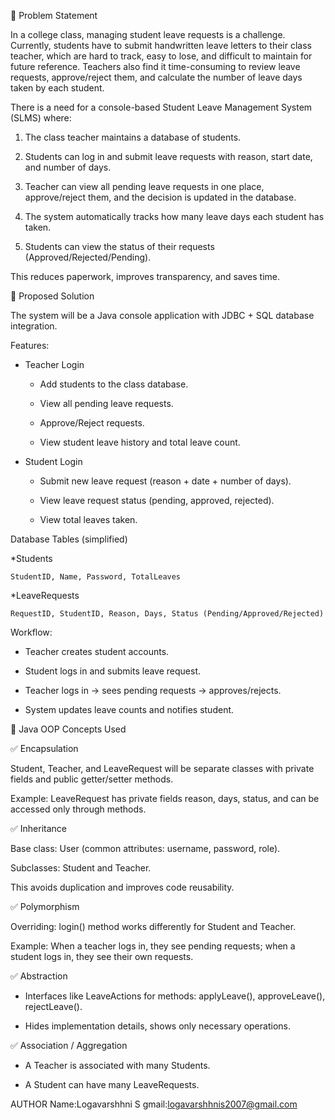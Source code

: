 📌 Problem Statement

In a college class, managing student leave requests is a challenge. Currently, students have to submit handwritten leave letters to their class teacher, which are hard to track, easy to lose, and difficult to maintain for future reference. Teachers also find it time-consuming to review leave requests, approve/reject them, and calculate the number of leave days taken by each student.

There is a need for a console-based Student Leave Management System (SLMS) where:

1. The class teacher maintains a database of students.

2. Students can log in and submit leave requests with reason, start date, and number of days.

3. Teacher can view all pending leave requests in one place, approve/reject them, and the decision is updated in the database.

4. The system automatically tracks how many leave days each student has taken.

5. Students can view the status of their requests (Approved/Rejected/Pending).

This reduces paperwork, improves transparency, and saves time.

📌 Proposed Solution

The system will be a Java console application with JDBC + SQL database integration.

Features:

* Teacher Login

    * Add students to the class database.

    * View all pending leave requests.

    * Approve/Reject requests.

    * View student leave history and total leave count.

* Student Login

    * Submit new leave request (reason + date + number of days).

    * View leave request status (pending, approved, rejected).

    * View total leaves taken.

Database Tables (simplified)

 *Students

    StudentID, Name, Password, TotalLeaves

 *LeaveRequests

    RequestID, StudentID, Reason, Days, Status (Pending/Approved/Rejected)

Workflow:

* Teacher creates student accounts.

* Student logs in and submits leave request.

* Teacher logs in → sees pending requests → approves/rejects.

* System updates leave counts and notifies student.

📌 Java OOP Concepts Used

✅ Encapsulation

Student, Teacher, and LeaveRequest will be separate classes with private fields and public getter/setter methods.

Example: LeaveRequest has private fields reason, days, status, and can be accessed only through methods.

✅ Inheritance

Base class: User (common attributes: username, password, role).

Subclasses: Student and Teacher.

This avoids duplication and improves code reusability.

✅ Polymorphism

Overriding: login() method works differently for Student and Teacher.

Example: When a teacher logs in, they see pending requests; when a student logs in, they see their own requests.

✅ Abstraction

* Interfaces like LeaveActions for methods: applyLeave(), approveLeave(), rejectLeave().

* Hides implementation details, shows only necessary operations.

✅ Association / Aggregation

* A Teacher is associated with many Students.

* A Student can have many LeaveRequests.


AUTHOR
Name:Logavarshhni S
gmail:logavarshhnis2007@gmail.com
